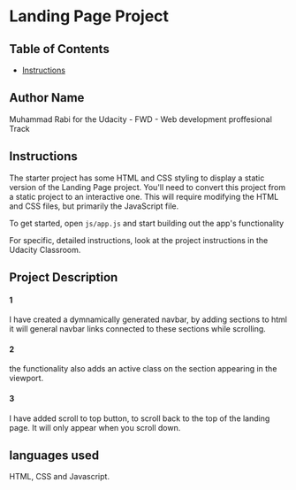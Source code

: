 # Landing Page Project

## Table of Contents

- [Instructions](#instructions)

## Author Name

Muhammad Rabi for the Udacity - FWD - Web development proffesional Track

## Instructions

The starter project has some HTML and CSS styling to display a static version of the Landing Page project. You'll need to convert this project from a static project to an interactive one. This will require modifying the HTML and CSS files, but primarily the JavaScript file.

To get started, open `js/app.js` and start building out the app's functionality

For specific, detailed instructions, look at the project instructions in the Udacity Classroom.

## Project Description

#### 1

I have created a dymnamically generated navbar, by adding sections to html it will general navbar links connected to these sections while scrolling.

#### 2

the functionality also adds an active class on the section appearing in the viewport.

#### 3

I have added scroll to top button, to scroll back to the top of the landing page. It will only appear when you scroll down.

## languages used

HTML, CSS and Javascript.
